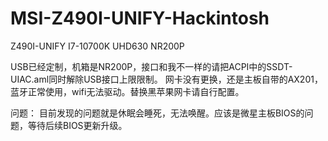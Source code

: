 # MSI-Z490I-UNIFY-Hackintosh
Z490I-UNIFY
I7-10700K
UHD630
NR200P

USB已经定制，机箱是NR200P，接口和我不一样的请把ACPI中的SSDT-UIAC.aml同时解除USB接口上限限制。
网卡没有更换，还是主板自带的AX201，蓝牙正常使用，wifi无法驱动。替换黑苹果网卡请自行配置。

问题：
目前发现的问题就是休眠会睡死，无法唤醒。应该是微星主板BIOS的问题，等待后续BIOS更新升级。
